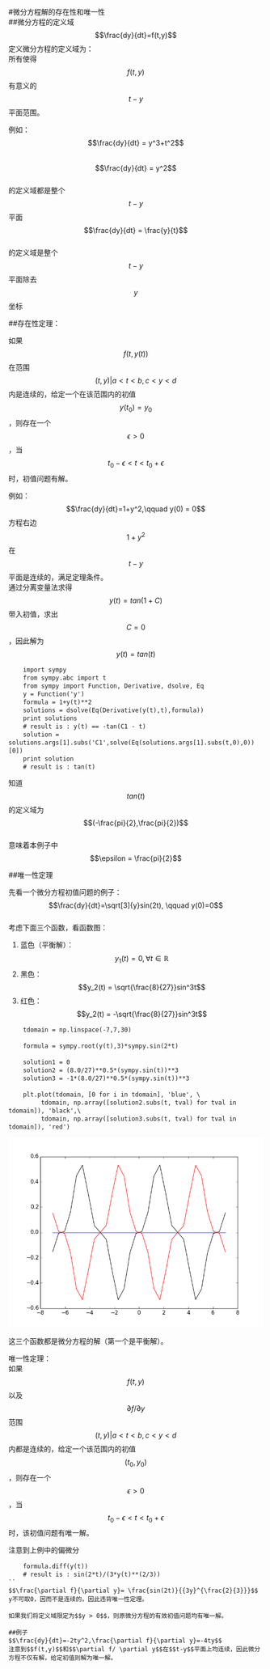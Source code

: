 #微分方程解的存在性和唯一性   
##微分方程的定义域  
$$\frac{dy}{dt}=f(t,y)$$
定义微分方程的定义域为：  
所有使得$$f(t,y)$$有意义的$$t-y$$平面范围。  

例如：
$$\frac{dy}{dt} = y^3+t^2$$  
$$\frac{dy}{dt} = y^2$$   
的定义域都是整个$$t-y$$平面  
$$\frac{dy}{dt} = \frac{y}{t}$$   
的定义域是整个$$t-y$$平面除去$$y$$坐标  

##存在性定理：  

如果$$f(t,y(t))$$在范围$${(t,y)| a<t <b, c< y< d}$$内是连续的，给定一个在该范围内的初值$$y(t_0)=y_0$$，则存在一个$$\epsilon >0$$，当$$t_0-\epsilon < t < t_0 + \epsilon $$时，初值问题有解。  

例如：
$$\frac{dy}{dt}=1+y^2,\qquad y(0) = 0$$
方程右边$$1+y^2$$在$$t-y$$平面是连续的，满足定理条件。  
通过分离变量法求得$$y(t)=tan(1+C)$$
带入初值，求出$$C = 0$$，因此解为$$y(t)=tan(t)$$  
```
    import sympy
    from sympy.abc import t
    from sympy import Function, Derivative, dsolve, Eq
    y = Function('y')
    formula = 1+y(t)**2
    solutions = dsolve(Eq(Derivative(y(t),t),formula))
    print solutions
    # result is : y(t) == -tan(C1 - t)
    solution = solutions.args[1].subs('C1',solve(Eq(solutions.args[1].subs(t,0),0))[0])
    print solution
    # result is : tan(t)
```
知道$$tan(t)$$的定义域为$$(-\frac{pi}{2},\frac{pi}{2})$$  
意味着本例子中$$\epsilon = \frac{pi}{2}$$

##唯一性定理

先看一个微分方程初值问题的例子：
$$\frac{dy}{dt}=\sqrt[3]{y}sin(2t), \qquad y(0)=0$$  
考虑下面三个函数，看函数图：  
1. 蓝色（平衡解）：  
    $$y_1(t) = 0, \forall t \in \mathbb{R}$$
2. 黑色：   
    $$y_2(t) = \sqrt{\frac{8}{27}}sin^3t$$
3. 红色：    
    $$y_2(t) = -\sqrt{\frac{8}{27}}sin^3t$$
```
    tdomain = np.linspace(-7,7,30)
    
    formula = sympy.root(y(t),3)*sympy.sin(2*t)
    
    solution1 = 0
    solution2 = (8.0/27)**0.5*(sympy.sin(t))**3
    solution3 = -1*(8.0/27)**0.5*(sympy.sin(t))**3
    
    plt.plot(tdomain, [0 for i in tdomain], 'blue', \
         tdomain, np.array([solution2.subs(t, tval) for tval in tdomain]), 'black',\
         tdomain, np.array([solution3.subs(t, tval) for tval in tdomain]), 'red')
```
![06-01threeSolutions](images/06-01threeSolutions.png)

这三个函数都是微分方程的解（第一个是平衡解）。

唯一性定理：  
如果$$f(t,y)$$以及$$\partial f/\partial y$$范围$${(t,y)| a<t <b, c< y< d}$$内都是连续的，给定一个该范围内的初值$$(t_0,y_0)$$，则存在一个$$\epsilon >0$$，当$$t_0-\epsilon < t < t_0 + \epsilon $$时，该初值问题有唯一解。  

注意到上例中的偏微分
```
    formula.diff(y(t))
    # result is : sin(2*t)/(3*y(t)**(2/3))
``
$$\frac{\partial f}{\partial y}= \frac{sin(2t)}{{3y}^{\frac{2}{3}}}$$  
y不可取0，因而不是连续的，因此违背唯一性定理。  

如果我们将定义域限定为$$y > 0$$，则原微分方程的有效初值问题均有唯一解。  

##例子
$$\frac{dy}{dt}=-2ty^2,\frac{\partial f}{\partial y}=-4ty$$  
注意到$$f(t,y)$$和$$\partial f/ \partial y$$在$$t-y$$平面上均连续，因此微分方程不仅有解，给定初值则解为唯一解。  








